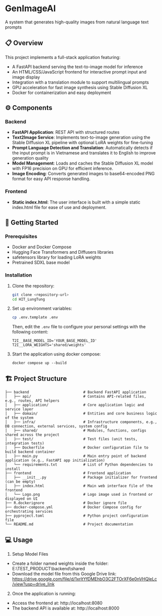 # GenImageAI
A system that generates high-quality images from natural language text prompts

## 📋 Overview

This project implements a full-stack application featuring:

- A FastAPI backend serving the text-to-image model for inference
- An HTML/CSS/JavaScript frontend for interactive prompt input and image display
- Integration with a translation module to support multilingual prompts
- GPU acceleration for fast image synthesis using Stable Diffusion XL
- Docker for containerization and easy deployment

## ⚙️ Components

### Backend

- **FastAPI Application**: REST API with structured routes
- **Text2Image Service**: Implements text-to-image generation using the Stable Diffusion XL pipeline with optional LoRA weights for fine-tuning
- **Prompt Language Detection and Translation**: Automatically detects if the input prompt is in Vietnamese and translates it to English to improve generation quality
- **Model Management**: Loads and caches the Stable Diffusion XL model with FP16 precision on GPU for efficient inference.
- **Image Encoding**: Converts generated images to base64-encoded PNG format for easy API response handling.

### Frontend

- **Static index.html**: The user interface is built with a simple static index.html file for ease of use and deployment.

## 🚀 Getting Started

### Prerequisites

- Docker and Docker Compose
- Hugging Face Transformers and Diffusers libraries
- safetensors library for loading LoRA weights
- Pretrained SDXL base model

### Installation

1. Clone the repository:
   ```bash
   git clone <repository-url>
   cd HIT_LungTung
   ```

2. Set up environment variables:
   ```bash
   cp .env.template .env
   ``` 

   Then, edit the `.env` file to configure your personal settings with the following content:
   ```
   T2I__BASE_MODEL_ID='YOUR_BASE_MODEL_ID'
   T2I__LORA_WEIGHTS='shared/weights'

   ```

3. Start the application using docker compose:
    ```
    docker compose up --build
    ```
## 🏗️ Project Structure
```
├── backend                         # Backend FastAPI application
│   ├── api/                        # Contains API-related files, e.g., routes, API helpers
│   ├── application/                # Core application logic and service layer
│   ├── domain/                     # Entities and core business logic of the system
│   ├── infra/                      # Infrastructure components, e.g., DB connection, external services, system config
│   ├── shared/                     # Modules, functions, configs shared across the project
│   ├── test/                       # Test files (unit tests, integration tests)
│   ├── Dockerfile                  # Docker configuration file to build backend container
│   ├── main.py                     # Main entry point of backend application (e.g., FastAPI app initialization)
│   └── requirements.txt            # List of Python dependencies to install
├── frontend                        # Frontend application
│   ├── __init__.py                 # Package initializer for frontend (can be empty)
│   ├── index.html                  # Main web interface file of the frontend
│   └── Logo.png                    # Logo image used in frontend or displayed on UI
├── R.dockerignore                  # Docker ignore file
├── docker-compose.yml              # Docker Compose config for orchestrating services
├── pyproject.toml                  # Python project configuration file
└── README.md                       # Project documentation

```

## 💻 Usage

1. Setup Model Files

- Create a folder named weights inside the folder: E:\TEST_PRODUCT\backend\shared
- Download the model file from this Google Drive link: https://drive.google.com/file/d/1xrItYfDMEhbO3C2FTOrXF6e0nVHQleLc/view?usp=drive_link

2. Once the application is running:

- Access the frontend at: http://localhost:8080
- The backend API is available at: http://localhost:8000

